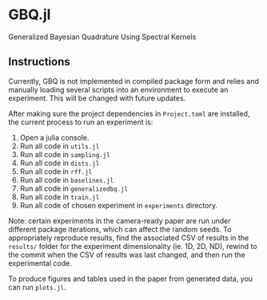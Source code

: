# GBQ.jl
Generalized Bayesian Quadrature Using Spectral Kernels

## Instructions

Currently, GBQ is not implemented in compiled package form and relies and manually loading several scripts into an environment to execute an experiment. This will be changed with future updates.

After making sure the project dependencies in `Project.toml` are installed, the current process to run an experiment is:
1. Open a julia console.
2. Run all code in `utils.jl`
3. Run all code in `sampling.jl`
4. Run all code in `dists.jl`
5. Run all code in `rff.jl`
6. Run all code in `baselines.jl`
7. Run all code in `generalizedbq.jl`
8. Run all code in `train.jl`
9. Run all code of chosen experiment in `experiments` directory.

Note: certain experiments in the camera-ready paper are run under different package iterations, which can affect the random seeds. To appropriately reproduce results, find the associated CSV of results in the `results/` folder for the experiment dimensionality (ie. 1D, 2D, ND), rewind to the commit when the CSV of results was last changed, and then run the experimental code.

To produce figures and tables used in the paper from generated data, you can run `plots.jl`.